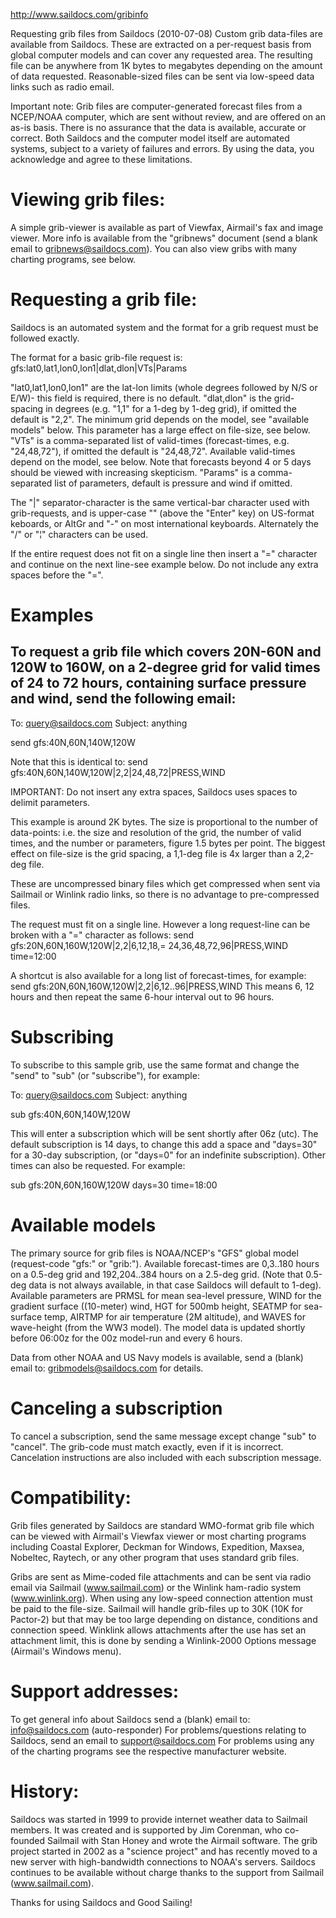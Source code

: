 http://www.saildocs.com/gribinfo

Requesting grib files from Saildocs (2010-07-08)
Custom grib data-files are available from Saildocs. These are extracted on a per-request basis from global computer models and can cover any requested area. The resulting file can be anywhere from 1K bytes to megabytes depending on the amount of data requested. Reasonable-sized files can be sent via low-speed data links such as radio email.

Important note: Grib files are computer-generated forecast files from a NCEP/NOAA computer, which are sent without review, and are offered on an as-is basis. There is no assurance that the data is available, accurate or correct. Both Saildocs and the computer model itself are automated systems, subject to a variety of failures and errors. By using the data, you acknowledge and agree to these limitations.

Viewing grib files:
===================

A simple grib-viewer is available as part of Viewfax, Airmail's fax and image viewer. More info is available from the "gribnews" document (send a blank email to gribnews@saildocs.com). You can also view gribs with many charting programs, see below.

Requesting a grib file:
=======================
Saildocs is an automated system and the format for a grib request must be followed exactly.

The format for a basic grib-file request is:
gfs:lat0,lat1,lon0,lon1|dlat,dlon|VTs|Params

"lat0,lat1,lon0,lon1" are the lat-lon limits (whole degrees followed by N/S or E/W)- this field is required, there is no default.
"dlat,dlon" is the grid-spacing in degrees (e.g. "1,1" for a 1-deg by 1-deg grid), if omitted the default is "2,2". The minimum grid depends on the model, see "available models" below. This parameter has a large effect on file-size, see below.
"VTs" is a comma-separated list of valid-times (forecast-times, e.g. "24,48,72"), if omitted the default is "24,48,72". Available valid-times depend on the model, see below. Note that forecasts beyond 4 or 5 days should be viewed with increasing skepticism.
"Params" is a comma-separated list of parameters, default is pressure and wind if omitted.

The "|" separator-character is the same vertical-bar character used with grib-requests, and is upper-case "\" (above the "Enter" key) on US-format keboards, or AltGr and "-" on most international keyboards. Alternately the "/" or "¦" characters can be used.

If the entire request does not fit on a single line then insert a "=" character and continue on the next line-see example below. Do not include any extra spaces before the "=".

Examples
========
To request a grib file which covers 20N-60N and 120W to 160W, on a 2-degree grid for valid times of 24 to 72 hours, containing surface pressure and wind, send the following email:
------------
To: query@saildocs.com
Subject: anything

send gfs:40N,60N,140W,120W

Note that this is identical to:
send gfs:40N,60N,140W,120W|2,2|24,48,72|PRESS,WIND

IMPORTANT: Do not insert any extra spaces, Saildocs uses spaces to delimit parameters.

This example is around 2K bytes. The size is proportional to the number of data-points: i.e. the size and resolution of the grid, the number of valid times, and the number or parameters, figure 1.5 bytes per point. The biggest effect on file-size is the grid spacing, a 1,1-deg file is 4x larger than a 2,2-deg file.

These are uncompressed binary files which get compressed when sent via Sailmail or Winlink radio links, so there is no advantage to pre-compressed files.

The request must fit on a single line. However a long request-line can be broken with a "=" character as follows:
send gfs:20N,60N,160W,120W|2,2|6,12,18,=
24,36,48,72,96|PRESS,WIND time=12:00

A shortcut is also available for a long list of forecast-times, for example:
send gfs:20N,60N,160W,120W|2,2|6,12..96|PRESS,WIND
This means 6, 12 hours and then repeat the same 6-hour interval out to 96 hours.

Subscribing
===========

To subscribe to this sample grib, use the same format and change the "send" to "sub" (or "subscribe"), for example:

To: query@saildocs.com
Subject: anything

sub gfs:40N,60N,140W,120W

This will enter a subscription which will be sent shortly after 06z (utc).
The default subscription is 14 days, to change this add a space and "days=30" for a 30-day subscription, (or "days=0" for an indefinite subscription). Other times can also be requested. For example:

sub gfs:20N,60N,160W,120W days=30 time=18:00

Available models
=================
The primary source for grib files is NOAA/NCEP's "GFS" global model (request-code "gfs:" or "grib:"). Available forecast-times are 0,3..180 hours on a 0.5-deg grid and 192,204..384 hours on a 2.5-deg grid. (Note that 0.5-deg data is not always available, in that case Saildocs will default to 1-deg). Available parameters are PRMSL for mean sea-level pressure, WIND for the gradient surface ((10-meter) wind, HGT for 500mb height, SEATMP for sea-surface temp, AIRTMP for air temperature (2M altitude), and WAVES for wave-height (from the WW3 model). The model data is updated shortly before 06:00z for the 00z model-run and every 6 hours.

Data from other NOAA and US Navy models is available, send a (blank) email to: gribmodels@saildocs.com for details.

Canceling a subscription
========================

To cancel a subscription, send the same message except change "sub" to "cancel". The grib-code must match exactly, even if it is incorrect. Cancelation instructions are also included with each subscription message.

Compatibility:
==============

Grib files generated by Saildocs are standard WMO-format grib file which can be viewed with Airmail's Viewfax viewer or most charting programs including Coastal Explorer, Deckman for Windows, Expedition, Maxsea, Nobeltec, Raytech, or any other program that uses standard grib files.

Gribs are sent as Mime-coded file attachments and can be sent via radio email via Sailmail (www.sailmail.com) or the Winlink ham-radio system (www.winlink.org). When using any low-speed connection attention must be paid to the file-size. Sailmail will handle grib-files up to 30K (10K for Pactor-2) but that may be too large depending on distance, conditions and connection speed. Winklink allows attachments after the use has set an attachment limit, this is done by sending a Winlink-2000 Options message (Airmail's Windows menu).

Support addresses:
==================
To get general info about Saildocs send a (blank) email to: info@saildocs.com (auto-responder)
For problems/questions relating to Saildocs, send an email to support@saildocs.com
For problems using any of the charting programs see the respective manufacturer website.

History:
========
Saildocs was started in 1999 to provide internet weather data to Sailmail members. It was created and is supported by Jim Corenman, who co-founded Sailmail with Stan Honey and wrote the Airmail software. The grib project started in 2002 as a "science project" and has recently moved to a new server with high-bandwidth connections to NOAA's servers. Saildocs continues to be available without charge thanks to the support from Sailmail (www.sailmail.com).

Thanks for using Saildocs and Good Sailing!
